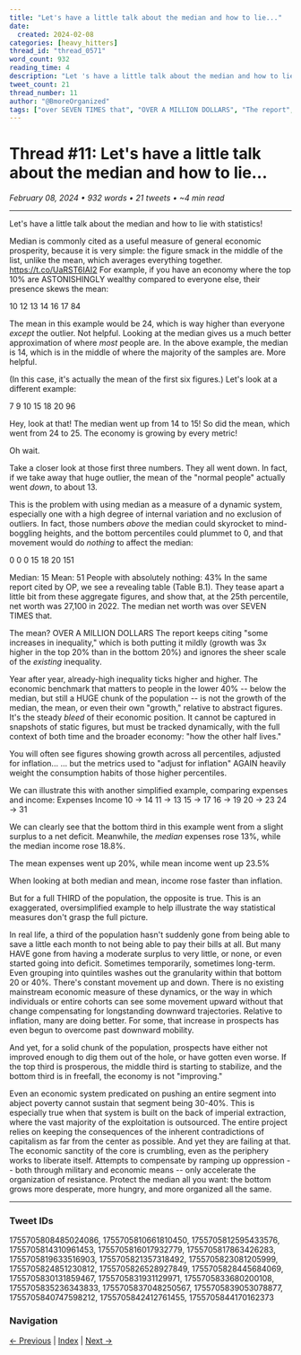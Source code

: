 ```yaml
---
title: "Let's have a little talk about the median and how to lie..."
date:
  created: 2024-02-08
categories: [heavy_hitters]
thread_id: "thread_0571"
word_count: 932
reading_time: 4
description: "Let 's have a little talk about the median and how to lie with statistics !"
tweet_count: 21
thread_number: 11
author: "@BmoreOrganized"
tags: ["over SEVEN TIMES that", "OVER A MILLION DOLLARS", "The report", "the 25th percentile", "Table B.1"]
---
```

# Thread #11: Let's have a little talk about the median and how to lie...

*February 08, 2024 • 932 words • 21 tweets • ~4 min read*

---

Let's have a little talk about the median and how to lie with statistics!

Median is commonly cited as a useful measure of general economic prosperity, because it is very simple: the figure smack in the middle of the list, unlike the mean, which averages everything together. https://t.co/UaRST6IAI2 For example, if you have an economy where the top 10% are ASTONISHINGLY wealthy compared to everyone else, their presence skews the mean:

10
12
13
14
16
17
84

The mean in this example would be 24, which is way higher than everyone *except* the outlier. Not helpful. Looking at the median gives us a much better approximation of where *most* people are. In the above example, the median is 14, which is in the middle of where the majority of the samples are. More helpful.

(In this case, it's actually the mean of the first six figures.) Let's look at a different example:

7
9
10
15
18
20
96

Hey, look at that! The median went up from 14 to 15! So did the mean, which went from 24 to 25. The economy is growing by every metric!

Oh wait.

Take a closer look at those first three numbers. They all went down. In fact, if we take away that huge outlier, the mean of the "normal people" actually went *down*, to about 13.

This is the problem with using median as a measure of a dynamic system, especially one with a high degree of internal variation and no exclusion of outliers. In fact, those numbers *above* the median could skyrocket to mind-boggling heights, and the bottom percentiles could plummet to 0, and that movement would do *nothing* to affect the median:

0
0
0
15
18
20
151

Median: 15
Mean: 51
People with absolutely nothing: 43% In the same report cited by OP, we see a revealing table (Table B.1). They tease apart a little bit from these aggregate figures, and show that, at the 25th percentile, net worth was 27,100 in 2022. The median net worth was over SEVEN TIMES that.

The mean? OVER A MILLION DOLLARS The report keeps citing "some increases in inequality," which is both putting it mildly (growth was 3x higher in the top 20% than in the bottom 20%) and ignores the sheer scale of the *existing* inequality.

Year after year, already-high inequality ticks higher and higher. The economic benchmark that matters to people in the lower 40% -- below the median, but still a HUGE chunk of the population -- is not the growth of the median, the mean, or even their own "growth," relative to abstract figures. It's the steady *bleed* of their economic position. It cannot be captured in snapshots of static figures, but must be tracked dynamically, with the full context of both time and the broader economy: "how the other half lives."

You will often see figures showing growth across all percentiles, adjusted for inflation... ... but the metrics used to "adjust for inflation" AGAIN heavily weight the consumption habits of those higher percentiles.

We can illustrate this with another simplified example, comparing expenses and income: Expenses                    Income
10 -&gt; 14                       11 -&gt; 13
15 -&gt; 17                        16 -&gt; 19
20 -&gt; 23                      24 -&gt; 31

We can clearly see that the bottom third in this example went from a slight surplus to a net deficit. Meanwhile, the *median* expenses rose 13%, while the median income rose 18.8%.

The mean expenses went up 20%, while mean income went up 23.5%

When looking at both median and mean, income rose faster than inflation.

But for a full THIRD of the population, the opposite is true. This is an exaggerated, oversimplified example to help illustrate the way statistical measures don't grasp the full picture.

In real life, a third of the population hasn't suddenly gone from being able to save a little each month to not being able to pay their bills at all. But many HAVE gone from having a moderate surplus to very little, or none, or even started going into deficit. Sometimes temporarily, sometimes long-term. Even grouping into quintiles washes out the granularity within that bottom 20 or 40%. There's constant movement up and down. There is no existing mainstream economic measure of these dynamics, or the way in which individuals or entire cohorts can see some movement upward without that change compensating for longstanding downward trajectories. Relative to inflation, many are doing better. For some, that increase in prospects has even begun to overcome past downward mobility.

And yet, for a solid chunk of the population, prospects have either not improved enough to dig them out of the hole, or have gotten even worse. If the top third is prosperous, the middle third is starting to stabilize, and the bottom third is in freefall, the economy is not "improving."

Even an economic system predicated on pushing an entire segment into abject poverty cannot sustain that segment being 30-40%. This is especially true when that system is built on the back of imperial extraction, where the vast majority of the exploitation is outsourced. The entire project relies on keeping the consequences of the inherent contradictions of capitalism as far from the center as possible. And yet they are failing at that. The economic sanctity of the core is crumbling, even as the periphery works to liberate itself. Attempts to compensate by ramping up oppression -- both through military and economic means -- only accelerate the organization of resistance. Protect the median all you want: the bottom grows more desperate, more hungry, and more organized all the same.

---

### Tweet IDs
1755705808485024086, 1755705810661810450, 1755705812595433576, 1755705814310961453, 1755705816017932779, 1755705817863426283, 1755705819633516903, 1755705821357318492, 1755705823081205999, 1755705824851230812, 1755705826528927849, 1755705828445684069, 1755705830131859467, 1755705831931129971, 1755705833680200108, 1755705835236343833, 1755705837048250567, 1755705839053078877, 1755705840747598212, 1755705842412761455, 1755705844170162373

### Navigation
[← Previous](010-*.md) | [Index](index.md) | [Next →](012-*.md)
